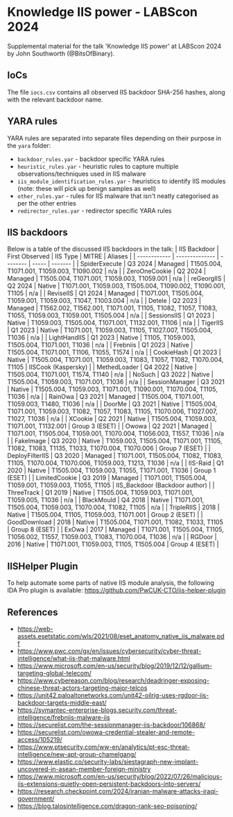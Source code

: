 # Knowledge IIS power - LABScon 2024
Supplemental material for the talk 'Knowledge IIS power' at LABScon 2024 by John Southworth (@BitsOfBinary).

## IoCs
The file `iocs.csv` contains all observed IIS backdoor SHA-256 hashes, along with the relevant backdoor name.

## YARA rules
YARA rules are separated into separate files depending on their purpose in the `yara` folder:
- `backdoor_rules.yar` - backdoor specific YARA rules
- `heuristic_rules.yar` - heuristic rules to capture multiple observations/techniques used in IIS malware
- `iis_module_identification_rules.yar` - heuristics to identify IIS modules (note: these will pick up benign samples as well)
- `other_rules.yar` - rules for IIS malware that isn't neatly categorised as per the other entries
- `redirector_rules.yar` - redirector specific YARA rules

## IIS backdoors
Below is a table of the discussed IIS backdoors in the talk:
| IIS Backdoor | First Observed | IIS Type | MITRE | Aliases |
| ------------ | -------------- | -------- | ----- | ------- |
| SpiderExecute | Q3 2024 | Managed | T1505.004, T1071.001, T1059.003, T1090.002 | n/a |
| ZeroOneCookie | Q2 2024 | Managed | T1505.004, T1071.001, T1059.003, T1059.001 | n/a |
| reGeorgIIS | Q2 2024 | Native | T1071.001, T1059.003, T1505.004, T1090.002, T1090.001, T1105 | n/a |
| ReviseIIS | Q1 2024 | Managed | T1071.001, T1505.004, T1059.001, T1059.003, T1047, T1003.004 | n/a |
| Detele | Q2 2023 | Managed | T1562.002, T1562.001, T1071.001, T1105, T1082, T1057, T1083, T1055, T1059.003, T1059.001, T1505.004 | n/a |
| SessionsIIS | Q1 2023 | Native | T1059.003, T1505.004, T1071.001, T1132.001, T1106 | n/a |
| TigerIIS | Q1 2023 | Native | T1071.001, T1059.003, T1105, T1027.007, T1505.004, T1036 | n/a |
| LightHandIIS | Q1 2023 | Native | T1105, T1059.003, T1505.004, T1071.001, T1036 | n/a |
| Frebniis | Q1 2023 | Native | T1505.004, T1071.001, T1106, T1055, T1574 | n/a |
| CookieHash | Q1 2023 | Native | T1505.004, T1071.001, T1059.003, T1083, T1057, T1082, T1070.004, T1105 | IISCook (Kaspersky) |
| MethedLoader | Q4 2022 | Native | T1505.004, T1071.001, T1574, T1140 | n/a |
| NoSuch | Q3 2022 | Native | T1505.004, T1059.003, T1071.001, T1036 | n/a |
| SessionManager | Q3 2021 | Native | T1505.004, T1059.003, T1071.001, T1090.001, T1070.004, T1105, T1036 | n/a |
| RainOwa | Q3 2021 | Managed | T1505.004, T1071.001, T1059.003, T1480, T1036 | n/a |
| DoorMe | Q3 2021 | Native | T1505.004, T1071.001, T1059.003, T1082, T1057, T1083, T1105, T1070.006, T1027.007, T1027, T1036 | n/a |
| XCookie | Q2 2021 | Native | T1505.004, T1059.003, T1071.001, T1132.001 | Group 3 (ESET) |
| Owowa | Q2 2021 | Managed | T1071.001, T1505.004, T1059.001, T1070.004, T1056.003, T1557, T1036 | n/a |
| FakeImage | Q3 2020 | Native | T1059.003, T1505.004, T1071.001, T1105, T1082, T1083, T1135, T1033, T1070.004, T1070.006 | Group 7 (ESET) |
| DeployFilterIIS | Q3 2020 | Managed | T1071.001, T1505.004, T1082, T1083, T1105, T1070.004, T1070.006, T1059.003, T1213, T1036 | n/a |
| IIS-Raid | Q1 2020 | Native | T1505.004, T1059.003, T1055, T1071.001, T1036 | Group 1 (ESET) |
| LimitedCookie | Q3 2019 | Managed | T1071.001, T1505.004, T1059.001, T1059.003, T1055, T1105 | IIS_Backdoor (Backdoor author) |
| ThreeTrack | Q1 2019 | Native | T1505.004, T1059.003, T1071.001, T1059.005, T1036 | n/a |
| BlackMould | Q4 2018 | Native | T1071.001, T1505.004, T1059.003, T1070.004, T1082, T1105 | n/a |
| TripleRIIS | 2018 | Native | T1505.004, T1105, T1059.003, T1071.001 | Group 2 (ESET) |
| GoodDownload | 2018 | Native | T1505.004, T1071.001, T1082, T1033, T1105 | Group 8 (ESET) |
| ExOwa | 2017 | Managed | T1071.001, T1505.004, T1105, T1056.002, T1557, T1059.003, T1083, T1070.004, T1036 | n/a |
| RGDoor | 2016 | Native | T1071.001, T1059.003, T1105, T1505.004 | Group 4 (ESET) |

## IISHelper Plugin
To help automate some parts of native IIS module analysis, the following IDA Pro plugin is available: https://github.com/PwCUK-CTO/iis-helper-plugin

## References
- https://web-assets.esetstatic.com/wls/2021/08/eset_anatomy_native_iis_malware.pdf
- https://www.pwc.com/gx/en/issues/cybersecurity/cyber-threat-intelligence/what-iis-that-malware.html
- https://www.microsoft.com/en-us/security/blog/2019/12/12/gallium-targeting-global-telecom/
- https://www.cybereason.com/blog/research/deadringer-exposing-chinese-threat-actors-targeting-major-telcos
- https://unit42.paloaltonetworks.com/unit42-oilrig-uses-rgdoor-iis-backdoor-targets-middle-east/
- https://symantec-enterprise-blogs.security.com/threat-intelligence/frebniis-malware-iis
- https://securelist.com/the-sessionmanager-iis-backdoor/106868/
- https://securelist.com/owowa-credential-stealer-and-remote-access/105219/
- https://www.ptsecurity.com/ww-en/analytics/pt-esc-threat-intelligence/new-apt-group-chamelgang/
- https://www.elastic.co/security-labs/siestagraph-new-implant-uncovered-in-asean-member-foreign-ministry
- https://www.microsoft.com/en-us/security/blog/2022/07/26/malicious-iis-extensions-quietly-open-persistent-backdoors-into-servers/
- https://research.checkpoint.com/2024/iranian-malware-attacks-iraqi-government/
- https://blog.talosintelligence.com/dragon-rank-seo-poisoning/